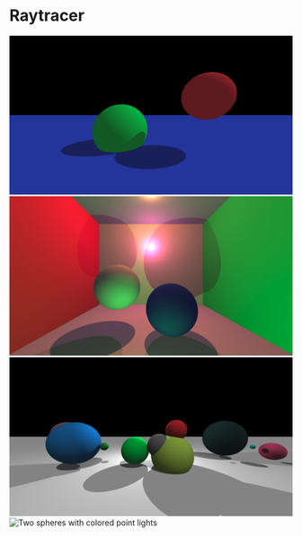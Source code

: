 # Raytracer

![Subject scene screenshot](screenshots/subject_scene3.png)
![Cornell Box with several point lights](screenshots/cornell_box.png)
![Multiple spheres with a single white point light, and a directional light](screenshots/multiple_spheres_point_light.png)
![Two spheres with colored point lights](screenshots/two_spheres_multiple_point_lights2.png)
